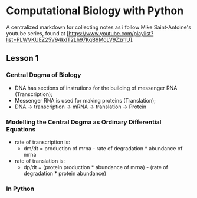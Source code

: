 # Computational Biology with Python
A centralized markdown for collecting notes as i follow Mike Saint-Antoine's youtube series, found at [https://www.youtube.com/playlist?list=PLWVKUEZ25V94kdT2Lh97KqB9MoLV9ZzmU].


## Lesson 1
### Central Dogma of Biology
- DNA has sections of instrutions for the building of messenger RNA (Transcription);
- Messenger RNA is used for making proteins (Translation);
- DNA -> transcription -> mRNA -> translation -> Protein
### Modelling the Central Dogma as Ordinary Differential Equations
- rate of transcription is:
  - dm/dt = production of mrna - rate of degradation * abundance of mrna
- rate of translation is:
  - dp/dt = (protein production * abundance of mrna) - (rate of degradation * protein abundance)

### In Python